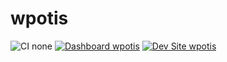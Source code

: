 # wpotis

![CI none](https://img.shields.io/badge/ci-none-orange.svg)
[![Dashboard wpotis](https://img.shields.io/badge/dashboard-wpotis-yellow.svg)](https://dashboard.pantheon.io/sites/066fd8fe-e9f2-4789-b968-f8f3b896f926#dev/code)
[![Dev Site wpotis](https://img.shields.io/badge/site-wpotis-blue.svg)](http://dev-wpotis.pantheonsite.io/)